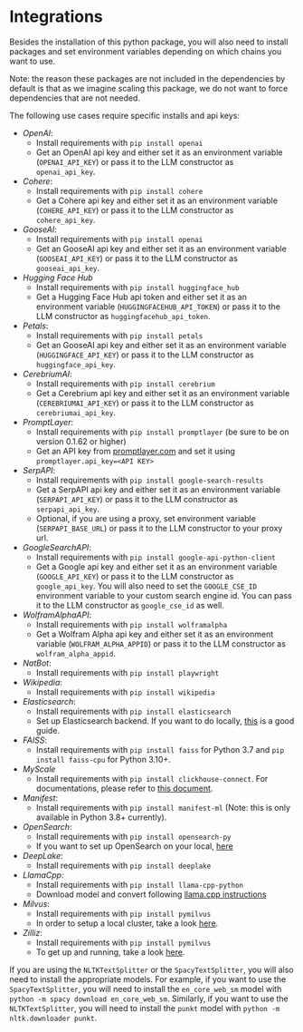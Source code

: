 # Integrations

Besides the installation of this python package, you will also need to install packages and set environment variables depending on which chains you want to use.

Note: the reason these packages are not included in the dependencies by default is that as we imagine scaling this package, we do not want to force dependencies that are not needed.

The following use cases require specific installs and api keys:

- _OpenAI_:
  - Install requirements with `pip install openai`
  - Get an OpenAI api key and either set it as an environment variable (`OPENAI_API_KEY`) or pass it to the LLM constructor as `openai_api_key`.
- _Cohere_:
  - Install requirements with `pip install cohere`
  - Get a Cohere api key and either set it as an environment variable (`COHERE_API_KEY`) or pass it to the LLM constructor as `cohere_api_key`.
- _GooseAI_:
  - Install requirements with `pip install openai`
  - Get an GooseAI api key and either set it as an environment variable (`GOOSEAI_API_KEY`) or pass it to the LLM constructor as `gooseai_api_key`.
- _Hugging Face Hub_
  - Install requirements with `pip install huggingface_hub`
  - Get a Hugging Face Hub api token and either set it as an environment variable (`HUGGINGFACEHUB_API_TOKEN`) or pass it to the LLM constructor as `huggingfacehub_api_token`.
- _Petals_:
  - Install requirements with `pip install petals`
  - Get an GooseAI api key and either set it as an environment variable (`HUGGINGFACE_API_KEY`) or pass it to the LLM constructor as `huggingface_api_key`.
- _CerebriumAI_:
  - Install requirements with `pip install cerebrium`
  - Get a Cerebrium api key and either set it as an environment variable (`CEREBRIUMAI_API_KEY`) or pass it to the LLM constructor as `cerebriumai_api_key`.
- _PromptLayer_:
  - Install requirements with `pip install promptlayer` (be sure to be on version 0.1.62 or higher)
  - Get an API key from [promptlayer.com](http://www.promptlayer.com) and set it using `promptlayer.api_key=<API KEY>`
- _SerpAPI_:
  - Install requirements with `pip install google-search-results`
  - Get a SerpAPI api key and either set it as an environment variable (`SERPAPI_API_KEY`) or pass it to the LLM constructor as `serpapi_api_key`.
  - Optional, if you are using a proxy, set environment variable (`SERPAPI_BASE_URL`) or pass it to the LLM constructor to your proxy url.
- _GoogleSearchAPI_:
  - Install requirements with `pip install google-api-python-client`
  - Get a Google api key and either set it as an environment variable (`GOOGLE_API_KEY`) or pass it to the LLM constructor as `google_api_key`. You will also need to set the `GOOGLE_CSE_ID` environment variable to your custom search engine id. You can pass it to the LLM constructor as `google_cse_id` as well.
- _WolframAlphaAPI_:
  - Install requirements with `pip install wolframalpha`
  - Get a Wolfram Alpha api key and either set it as an environment variable (`WOLFRAM_ALPHA_APPID`) or pass it to the LLM constructor as `wolfram_alpha_appid`.
- _NatBot_:
  - Install requirements with `pip install playwright`
- _Wikipedia_:
  - Install requirements with `pip install wikipedia`
- _Elasticsearch_:
  - Install requirements with `pip install elasticsearch`
  - Set up Elasticsearch backend. If you want to do locally, [this](https://www.elastic.co/guide/en/elasticsearch/reference/7.17/getting-started.html) is a good guide.
- _FAISS_:
  - Install requirements with `pip install faiss` for Python 3.7 and `pip install faiss-cpu` for Python 3.10+.
- _MyScale_
  - Install requirements with `pip install clickhouse-connect`. For documentations, please refer to [this document](https://docs.myscale.com/en/overview/).
- _Manifest_:
  - Install requirements with `pip install manifest-ml` (Note: this is only available in Python 3.8+ currently).
- _OpenSearch_:
  - Install requirements with `pip install opensearch-py`
  - If you want to set up OpenSearch on your local, [here](https://opensearch.org/docs/latest/)
- _DeepLake_:
  - Install requirements with `pip install deeplake`
- _LlamaCpp_:
  - Install requirements with `pip install llama-cpp-python`
  - Download model and convert following [llama.cpp instructions](https://github.com/ggerganov/llama.cpp)
- _Milvus_:
  - Install requirements with `pip install pymilvus`
  - In order to setup a local cluster, take a look [here](https://milvus.io/docs).
- _Zilliz_:
  - Install requirements with `pip install pymilvus`
  - To get up and running, take a look [here](https://zilliz.com/doc/quick_start).


If you are using the `NLTKTextSplitter` or the `SpacyTextSplitter`, you will also need to install the appropriate models. For example, if you want to use the `SpacyTextSplitter`, you will need to install the `en_core_web_sm` model with `python -m spacy download en_core_web_sm`. Similarly, if you want to use the `NLTKTextSplitter`, you will need to install the `punkt` model with `python -m nltk.downloader punkt`.
